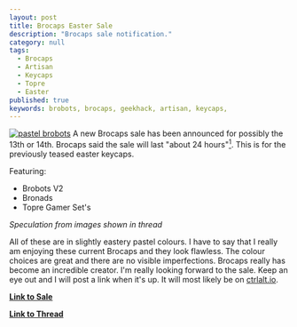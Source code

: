```yaml
---
layout: post
title: Brocaps Easter Sale
description: "Brocaps sale notification."
category: null
tags: 
  - Brocaps
  - Artisan
  - Keycaps
  - Topre
  - Easter
published: true
keywords: brobots, brocaps, geekhack, artisan, keycaps,
---
```


[![pastel brobots](https://i.imgur.com/rjnl1QI.jpg)](https://geekhack.org/index.php?topic=70928.0)
A new Brocaps sale has been announced for possibly the 13th or 14th. Brocaps said the sale will last "about 24 hours"[<sup>1</sup>](https://geekhack.org/index.php?topic=70928.msg1715075#msg1715075). This is for the previously teased easter keycaps.   

Featuring:

* Brobots V2
* Bronads
* Topre Gamer Set's 

*Speculation from images shown in thread*

All of these are in slightly eastery pastel colours. I have to say that I really am enjoying these current Brocaps and they look flawless. The colour choices are great and there are no visible imperfections. Brocaps really has become an incredible creator. I'm really looking forward to the sale. Keep an eye out and I will post a link when it's up. It will most likely be on [ctrlalt.io](https://ctrlalt.io/).

[**Link to Sale**](https://ctrlalt.io/bro-caps/easter-sale)

[**Link to Thread**](https://geekhack.org/index.php?topic=70928.0)
